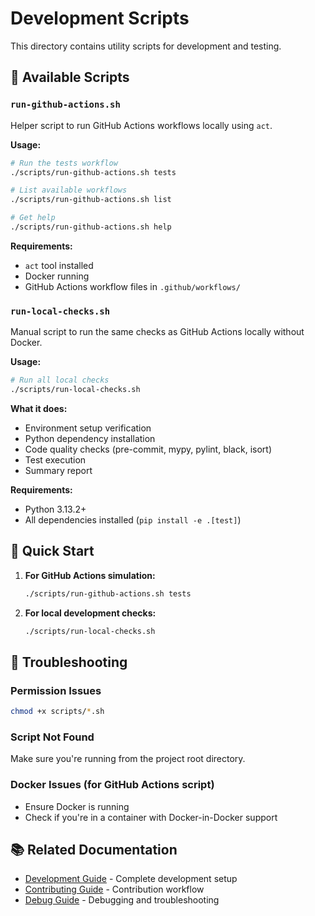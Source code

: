 # Development Scripts

This directory contains utility scripts for development and testing.

## 📜 Available Scripts

### `run-github-actions.sh`

Helper script to run GitHub Actions workflows locally using `act`.

**Usage:**

```bash
# Run the tests workflow
./scripts/run-github-actions.sh tests

# List available workflows
./scripts/run-github-actions.sh list

# Get help
./scripts/run-github-actions.sh help
```

**Requirements:**

- `act` tool installed
- Docker running
- GitHub Actions workflow files in `.github/workflows/`

### `run-local-checks.sh`

Manual script to run the same checks as GitHub Actions locally without Docker.

**Usage:**

```bash
# Run all local checks
./scripts/run-local-checks.sh
```

**What it does:**

- Environment setup verification
- Python dependency installation
- Code quality checks (pre-commit, mypy, pylint, black, isort)
- Test execution
- Summary report

**Requirements:**

- Python 3.13.2+
- All dependencies installed (`pip install -e .[test]`)

## 🚀 Quick Start

1. **For GitHub Actions simulation:**

   ```bash
   ./scripts/run-github-actions.sh tests
   ```

2. **For local development checks:**
   ```bash
   ./scripts/run-local-checks.sh
   ```

## 🔧 Troubleshooting

### Permission Issues

```bash
chmod +x scripts/*.sh
```

### Script Not Found

Make sure you're running from the project root directory.

### Docker Issues (for GitHub Actions script)

- Ensure Docker is running
- Check if you're in a container with Docker-in-Docker support

## 📚 Related Documentation

- [Development Guide](../docs/DEVCONTAINER_README.md) - Complete development setup
- [Contributing Guide](../docs/CONTRIBUTING.md) - Contribution workflow
- [Debug Guide](../docs/DEBUG_GUIDE.md) - Debugging and troubleshooting
